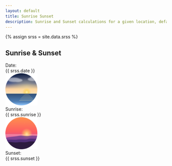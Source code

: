```yaml
---
layout: default
title: Sunrise Sunset
description: Sunrise and Sunset calculations for a given location, defaulting to Manotick, ON, CA
---
```


{% assign srss = site.data.srss %}
<div class="post-preview row g-0 flex-md-row-reverse position-relative overflow-hidden rounded-10 mx-auto" style="max-width: 700px;">
  <h2 class="display-5 text-warning mb-4 text-center">Sunrise &amp; Sunset</h2>
  <div class="row mb-3 justify-content-center align-items-center">
  <div class="col-auto fw-bold text-primary h5 mb-0">Date:</div>
    <div class="col-auto h5 mb-0" id="srss-date">{{ srss.date }}</div>
  </div>
  <div class="row justify-content-center mb-2">
    <div class="col-auto">
      <img src="/assets/img/srss/sunrise.svg" alt="Sunrise" style="width:100px;height:100px;"/>
    </div>
  </div>
  <div class="row mb-3 justify-content-center align-items-center">
  <div class="col-auto fw-bold text-success h5 mb-0">Sunrise:</div>
    <div class="col-auto h5 mb-0" id="srss-sunrise">{{ srss.sunrise }}</div>
  </div>
  <div class="row justify-content-center mb-2">
    <div class="col-auto">
      <img src="/assets/img/srss/sunset.svg" alt="Sunset" style="width:100px;height:100px;"/>
    </div>
  </div>
  <div class="row mb-3 justify-content-center align-items-center">
  <div class="col-auto fw-bold text-danger h5 mb-0">Sunset:</div>
    <div class="col-auto h5 mb-0" id="srss-sunset">{{ srss.sunset }}</div>
  </div>
</div>
<script src="/assets/js/srss.js"></script>
